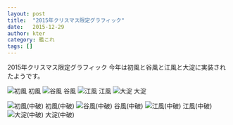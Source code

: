 ```yaml
---
layout: post
title:  "2015年クリスマス限定グラフィック"
date:   2015-12-29
author: kter
category: 艦これ
tags: []
---
```


2015年クリスマス限定グラフィック
今年は初風と谷風と江風と大淀に実装されたようです。

![初風](http://img.kter.jp/2015/1229/hatsukaze.jpg)
初風
![谷風](http://img.kter.jp/2015/1229/tanikaze.jpg)
谷風
![江風](http://img.kter.jp/2015/1229/kawakaze.jpg)
江風
![大淀](http://img.kter.jp/2015/1229/oyodo.jpg)
大淀


![初風(中破)](http://img.kter.jp/2015/1229/hatsukaze-cast-off.jpg)
初風(中破)
![谷風(中破)](http://img.kter.jp/2015/1229/tanikaze-cast-off.jpg)
谷風(中破)
![江風(中破)](http://img.kter.jp/2015/1229/kawakaze-cast-off.jpg)
江風(中破)
![大淀(中破)](http://img.kter.jp/2015/1229/oyodo-cast-off.jpg)
大淀(中破)
